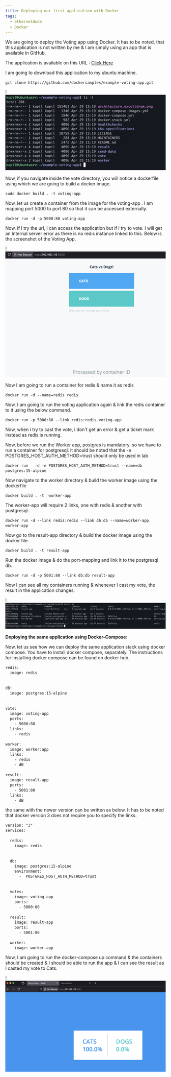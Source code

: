 ```yaml
---
title: Deploying our first application with Docker
tags:
  - ethernetdude
  - Docker
---
```

We are going to deploy the Voting app using Docker. It has to be noted, that this application is not written by me & I am simply using an app that is available in GitHub. 

The application is available on this URL : [Click Here
](https://github.com/dockersamples/example-voting-app.git)

I am going to download this application to my ubuntu machine.

```
git clone https://github.com/dockersamples/example-voting-app.git
```
!![Image Description](/images/Pasted%20image%2020250429205638.png)

Now, if you navigate inside the vote directory, you will notice a dockerfile using which we are going to build a docker image.

```
sudo docker build . -t voting-app
```

Now, let us create a container from the image for the voting-app . I am mapping port 5000 to port 80 so that it can be accessed externally.

```
docker run -d -p 5000:80 voting-app
```

Now, if I try the url, I can access the application but if I try to vote. I will get an Internal server error as there is no redis instance linked to this. Below is the screenshot of the Voting App.

!![Image Description](/images/Pasted%20image%2020250429210905.png)

Now I am going to run a container for redis & name it as redis

```
docker run -d --name=redis redis
```

Now, I am going to run the voting application again & link the redis container to it using the below command.

```
docker run -p 5000:80 --link redis:redis voting-app
```

Now, when i try to cast the vote, i don't get an error & get a ticket mark instead as redis is running.

Now, before we run the Worker app, postgres is mandatory. so we have to run a container for postgresql. it should be noted that the -e POSTGRES_HOST_AUTH_METHOD=trust should only be used in lab

```
docker run   -d -e POSTGRES_HOST_AUTH_METHOD=trust --name=db  postgres:15-alpine
```

Now navigate to the worker directory & build the worker image using the dockerfile 

```
docker build . -t  worker-app
```

The worker-app will require 2 links, one with redis & another with postgresql.

```
docker run -d --link redis:redis --link db:db --name=worker-app worker-app
```

Now go to the result-app directory & build the docker image using the docker file.

```
docker build . -t result-app
```

Run the docker image & do the port-mapping and link it to the postgresql db.

```
docker run -d -p 5001:80 --link db:db result-app
```

Now I can see all my containers running & whenever I cast my vote, the result in the application changes.

!![Image Description](/images/Pasted%20image%2020250429223852.png)

**Deploying the same application using Docker-Compose:**

Now, let us see how we can deploy the same application stack using docker compose. You have to install docker compose, separately. The instructions for installing docker compose can be found on docker hub.

```
redis:
  image: redis


dB:
  image: postgres:15-alpine


vote:
  image: voting-app
  ports:
    - 5000:80
  links:
    - redis

worker:
  image: worker:app
  links:
    - redis
    - dB

result:
  image: result-app
  ports:
    - 5001:80
  links:
    - dB
```

the same with the newer version can be written as below. It has to be noted that docker version 3 does not require you to specify the links.

```
version: "3"
services:

  redis:
    image: redis


  db:
    image: postgres:15-alpine
    environment:
      -  POSTGRES_HOST_AUTH_METHOD=trust


  votes:
    image: voting-app
    ports:
      - 5000:80

  result:
    image: result-app
    ports:
      - 5001:80

  worker:
    image: worker-app
```

Now, I am going to run the docker-compose up command & the containers should be created & I should be able to run the app & I can see the result as I casted my vote to Cats.

!![Image Description](/images/Pasted%20image%2020250501045644.png)

